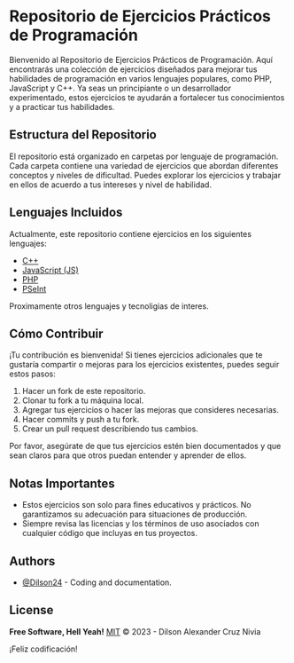 # Repositorio de Ejercicios Prácticos de Programación

Bienvenido al Repositorio de Ejercicios Prácticos de Programación. Aquí encontrarás una colección de ejercicios diseñados para mejorar tus habilidades de programación en varios lenguajes populares, como PHP, JavaScript y C++. Ya seas un principiante o un desarrollador experimentado, estos ejercicios te ayudarán a fortalecer tus conocimientos y a practicar tus habilidades.

## Estructura del Repositorio

El repositorio está organizado en carpetas por lenguaje de programación. Cada carpeta contiene una variedad de ejercicios que abordan diferentes conceptos y niveles de dificultad. Puedes explorar los ejercicios y trabajar en ellos de acuerdo a tus intereses y nivel de habilidad.

## Lenguajes Incluidos

Actualmente, este repositorio contiene ejercicios en los siguientes lenguajes:

- [C++](https://github.com/Dilson24/Practical-exercises/tree/master/C%2B%2B)
- [JavaScript (JS)](https://github.com/Dilson24/Practical-exercises/tree/master/JS)
- [PHP](https://github.com/Dilson24/Practical-exercises/tree/master/PHP)
- [PSeInt](https://github.com/Dilson24/Practical-exercises/tree/master/PSeInt)

Proximamente otros lenguajes y tecnoligias de interes.

## Cómo Contribuir

¡Tu contribución es bienvenida! Si tienes ejercicios adicionales que te gustaría compartir o mejoras para los ejercicios existentes, puedes seguir estos pasos:

1. Hacer un fork de este repositorio.
2. Clonar tu fork a tu máquina local.
3. Agregar tus ejercicios o hacer las mejoras que consideres necesarias.
4. Hacer commits y push a tu fork.
5. Crear un pull request describiendo tus cambios.

Por favor, asegúrate de que tus ejercicios estén bien documentados y que sean claros para que otros puedan entender y aprender de ellos.

## Notas Importantes

- Estos ejercicios son solo para fines educativos y prácticos. No garantizamos su adecuación para situaciones de producción.
- Siempre revisa las licencias y los términos de uso asociados con cualquier código que incluyas en tus proyectos.

## Authors
- [@Dilson24](https://www.github.com/Dilson24) - Coding and documentation.

## License
**Free Software, Hell Yeah!**
[MIT](https://choosealicense.com/licenses/mit/) © 2023 - Dilson Alexander Cruz Nivia

¡Feliz codificación!